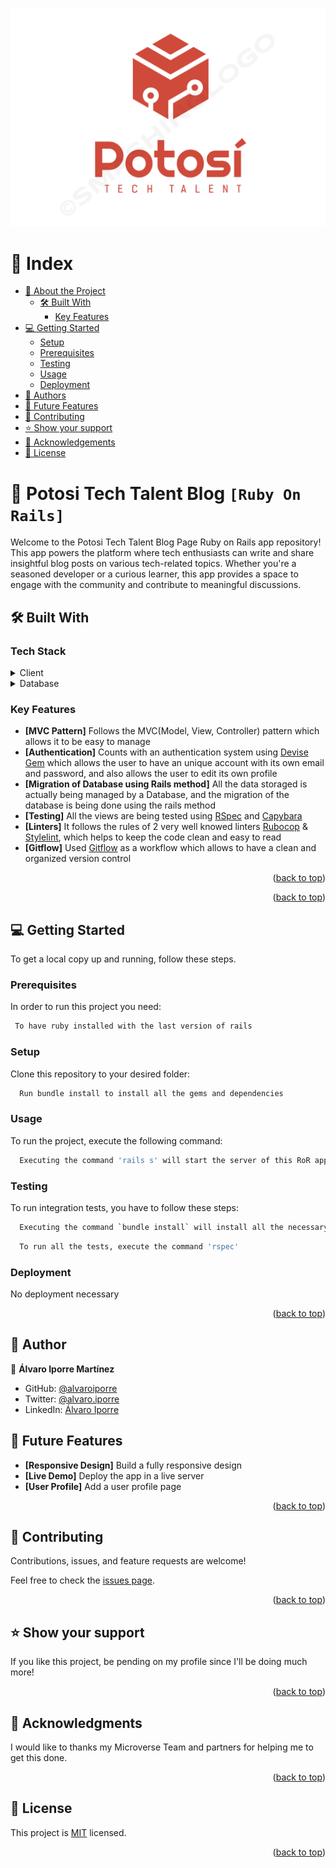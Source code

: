 <a name="readme-top"></a>

<div align="center">
  <img src="public/logo_tech_talent.png" alt="Logo">

</div>


# 📗 Index

- [📖 About the Project](#about-project)
  - [🛠 Built With](#built-with)
    - [Key Features](#key-features)
  <!-- - [🚀 Live Demo](#live-demo) -->
- [💻 Getting Started](#getting-started)
  - [Setup](#setup)
  - [Prerequisites](#prerequisites)
  - [Testing](#testing)
  - [Usage](#usage)
  - [Deployment](#deployment)
- [👥 Authors](#author)
- [🔭 Future Features](#features)
- [🤝 Contributing](#contributing)
- [⭐️ Show your support](#support)
- [🙏 Acknowledgements](#acknowledgements)
- [📝 License](#license)

<!-- PROJECT DESCRIPTION -->

# 📖 Potosi Tech Talent Blog `[Ruby On Rails]` <a name="about-project"></a>

Welcome to the Potosi Tech Talent Blog Page Ruby on Rails app repository! This app powers the platform where tech enthusiasts can write and share insightful blog posts on various tech-related topics. Whether you're a seasoned developer or a curious learner, this app provides a space to engage with the community and contribute to meaningful discussions.

## 🛠 Built With <a name="built-with"></a>

### Tech Stack <a name="tech-stack"></a>

<details>
    <summary>Client</summary>
    <ul>
      <li><a href="https://www.ruby-lang.org/en/">Ruby</a></li>
      <li><a href="https://rubyonrails.org/">Ruby on Rails</a></li>
    </ul>
  </details>

<details>
<summary>Database</summary>
  <ul>
   <li><a href="https://www.postgresql.org/">PostgreSQL</a></li>
  </ul>
</details>

<!-- Features -->

### Key Features <a name="key-features"></a>

- **[MVC Pattern]** Follows the MVC(Model, View, Controller) pattern which allows it to be easy to manage
- **[Authentication]** Counts with an authentication system using [Devise Gem](https://github.com/heartcombo/devise) which allows the user to have an unique account with its own email and password, and also allows the user to edit its own profile
- **[Migration of Database using Rails method]** All the data storaged is actually being managed by a Database, and the migration of the database is being done using the rails method
- **[Testing]** All the views are being tested using [RSpec](https://rspec.info/) and [Capybara](https://github.com/teamcapybara/capybara)
- **[Linters]** It follows the rules of 2 very well knowed linters [Rubocop](https://rubocop.org/) & [Stylelint](https://stylelint.io/), which helps to keep the code clean and easy to read
- **[Gitflow]** Used [Gitflow](https://www.atlassian.com/git/tutorials/comparing-workflows/gitflow-workflow) as a workflow which allows to have a clean and organized version control

<p align="right">(<a href="#readme-top">back to top</a>)</p>

<!-- LIVE DEMO -->

<!-- ## 🚀 Preview <a name="live-demo"></a>

Will be implemented in the future -->

<p align="right">(<a href="#readme-top">back to top</a>)</p>

<!-- GETTING STARTED -->

## 💻 Getting Started <a name="getting-started"></a>

To get a local copy up and running, follow these steps.

### Prerequisites

In order to run this project you need:

```sh
 To have ruby installed with the last version of rails
```

### Setup

Clone this repository to your desired folder:

```sh
  Run bundle install to install all the gems and dependencies
```

### Usage

To run the project, execute the following command:

```sh
  Executing the command 'rails s' will start the server of this RoR app
```

### Testing

To run integration tests, you have to follow these steps:

```sh
  Executing the command `bundle install` will install all the necessary dependencies to run the tests of this RoR app
```

```sh
  To run all the tests, execute the command 'rspec'
```
<!-- 
```sh
  To run specific the specific tests for each view, execute one of the following codes:

  Do user_index view test command: 'rspec spec/views/users/index.html.erb_spec.rb'
  Do user_show view test command: 'rspec spec/views/users/show.html.erb_spec.rb'
  Do posts_index view test command: 'rspec spec/views/posts/index.html.erb_spec.rb'
  Do posts_show view test command: 'rspec spec/views/posts/show.html.erb_spec.rb'
``` -->

### Deployment

No deployment necessary

<p align="right">(<a href="#readme-top">back to top</a>)</p>

<!-- AUTHOR -->

## 👥 Author <a name="author"></a>

👤 **Álvaro Iporre Martínez**

- GitHub: [@alvaroiporre](https://github.com/alvaroiporre)
- Twitter: [@alvaro.iporre](https://twitter.com/Alvaro41065582)
- LinkedIn: [Álvaro Iporre](https://www.linkedin.com/in/alvaroiporre/)

<!-- ## ✨ Contributors
 -->


<!-- FEATURES -->

## 🔭 Future Features <a name="features"></a>

- **[Responsive Design]** Build a fully responsive design
- **[Live Demo]** Deploy the app in a live server
- **[User Profile]** Add a user profile page

<p align="right">(<a href="#readme-top">back to top</a>)</p>

<!-- CONTRIBUTING -->

## 🤝 Contributing <a name="contributing"></a>

Contributions, issues, and feature requests are welcome!

Feel free to check the [issues page](../../issues/).

<p align="right">(<a href="#readme-top">back to top</a>)</p>

<!-- SUPPORT -->

## ⭐️ Show your support <a name="support"></a>

If you like this project, be pending on my profile since I'll be doing much more!

<p align="right">(<a href="#readme-top">back to top</a>)</p>

<!-- ACKNOWLEDGEMENTS -->

## 🙏 Acknowledgments <a name="acknowledgements"></a>

I would like to thanks my Microverse Team and partners for helping me to get this done.

<p align="right">(<a href="#readme-top">back to top</a>)</p>

<!-- LICENSE -->

## 📝 License <a name="license"></a>

This project is [MIT](./LICENSE) licensed.

<p align="right">(<a href="#readme-top">back to top</a>)</p>